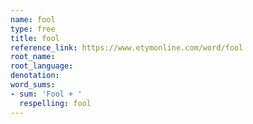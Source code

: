 ```yaml
---
name: fool
type: free
title: fool
reference_link: https://www.etymonline.com/word/fool
root_name: 
root_language: 
denotation: 
word_sums:
- sum: 'Fool + '
  respelling: fool
---
```

